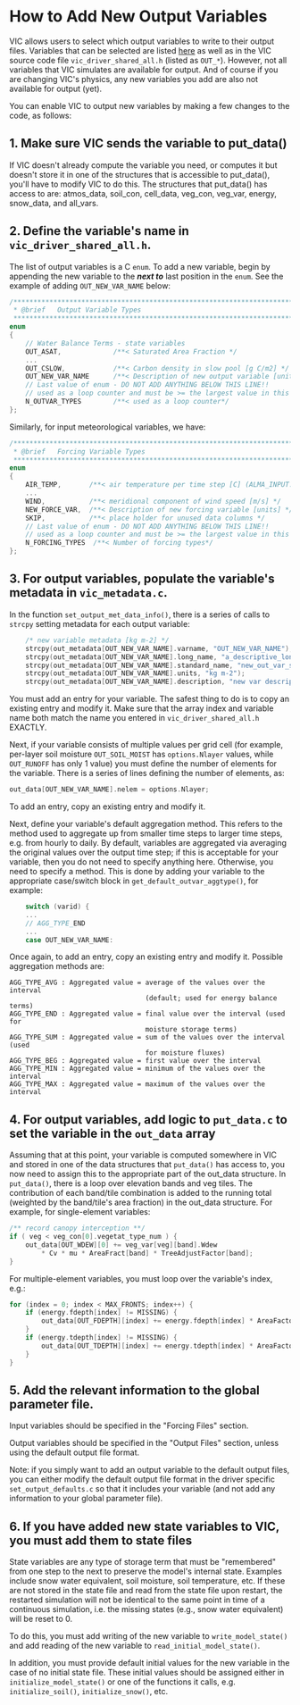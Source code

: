# How to Add New Output Variables

VIC allows users to select which output variables to write to their output files. Variables that can be selected are listed [here](OutputVarList.md) as well as in the VIC source code file `vic_driver_shared_all.h` (listed as `OUT_*`). However, not all variables that VIC simulates are available for output. And of course if you are changing VIC's physics, any new variables you add are also not available for output (yet).

You can enable VIC to output new variables by making a few changes to the code, as follows:

## 1. Make sure VIC sends the variable to put_data()

If VIC doesn't already compute the variable you need, or computes it but doesn't store it in one of the structures that is accessible to put_data(), you'll have to modify VIC to do this. The structures that put_data() has access to are: atmos_data, soil_con, cell_data, veg_con, veg_var, energy, snow_data, and all_vars.

## 2. Define the variable's name in `vic_driver_shared_all.h`.

The list of output variables is a C `enum`.  To add a new variable, begin by appending the new variable to the ***next to*** last position in the `enum`. See the example of adding `OUT_NEW_VAR_NAME` below:

```C
/******************************************************************************
 * @brief   Output Variable Types
 *****************************************************************************/
enum
{
    // Water Balance Terms - state variables
    OUT_ASAT,             /**< Saturated Area Fraction */
    ...
    OUT_CSLOW,            /**< Carbon density in slow pool [g C/m2] */
    OUT_NEW_VAR_NAME      /**< Description of new output variable [units] */
    // Last value of enum - DO NOT ADD ANYTHING BELOW THIS LINE!!
    // used as a loop counter and must be >= the largest value in this enum
    N_OUTVAR_TYPES        /**< used as a loop counter*/
};
```

Similarly, for input meteorological variables, we have:

```C
/******************************************************************************
 * @brief   Forcing Variable Types
 *****************************************************************************/
enum
{
    AIR_TEMP,       /**< air temperature per time step [C] (ALMA_INPUT: [K]) */
    ...
    WIND,           /**< meridional component of wind speed [m/s] */
    NEW_FORCE_VAR,  /**< Description of new forcing variable [units] */
    SKIP,           /**< place holder for unused data columns */
    // Last value of enum - DO NOT ADD ANYTHING BELOW THIS LINE!!
    // used as a loop counter and must be >= the largest value in this enum
    N_FORCING_TYPES  /**< Number of forcing types*/
};
```

## 3. For output variables, populate the variable's metadata in `vic_metadata.c`.

In the function `set_output_met_data_info()`, there is a series of calls to `strcpy` setting metadata for each output variable:

```C
    /* new variable metadata [kg m-2] */
    strcpy(out_metadata[OUT_NEW_VAR_NAME].varname, "OUT_NEW_VAR_NAME");
    strcpy(out_metadata[OUT_NEW_VAR_NAME].long_name, "a_descriptive_long_name");
    strcpy(out_metadata[OUT_NEW_VAR_NAME].standard_name, "new_out_var_std_name");
    strcpy(out_metadata[OUT_NEW_VAR_NAME].units, "kg m-2");
    strcpy(out_metadata[OUT_NEW_VAR_NAME].description, "new var description");
```

You must add an entry for your variable. The safest thing to do is to copy an existing entry and modify it. Make sure that the array index and variable name both match the name you entered in `vic_driver_shared_all.h` EXACTLY.

Next, if your variable consists of multiple values per grid cell (for example, per-layer soil moisture `OUT_SOIL_MOIST` has `options.Nlayer` values, while `OUT_RUNOFF` has only 1 value) you must define the number of elements for the variable. There is a series of lines defining the number of elements, as:

```C
out_data[OUT_NEW_VAR_NAME].nelem = options.Nlayer;
```

To add an entry, copy an existing entry and modify it.

Next, define your variable's default aggregation method. This refers to the method used to aggregate up from smaller time steps to larger time steps, e.g. from hourly to daily. By default, variables are aggregated via averaging the original values over the output time step; if this is acceptable for your variable, then you do not need to specify anything here. Otherwise, you need to specify a method. This is done by adding your variable to the appropriate case/switch block in `get_default_outvar_aggtype()`, for example:

```C
    switch (varid) {
    ...
    // AGG_TYPE_END
    ...
    case OUT_NEW_VAR_NAME:
```

Once again, to add an entry, copy an existing entry and modify it. Possible aggregation methods are:

```Shell
AGG_TYPE_AVG : Aggregated value = average of the values over the interval
                                  (default; used for energy balance terms)
AGG_TYPE_END : Aggregated value = final value over the interval (used for
                                  moisture storage terms)
AGG_TYPE_SUM : Aggregated value = sum of the values over the interval (used
                                  for moisture fluxes)
AGG_TYPE_BEG : Aggregated value = first value over the interval
AGG_TYPE_MIN : Aggregated value = minimum of the values over the interval
AGG_TYPE_MAX : Aggregated value = maximum of the values over the interval
```

## 4. For output variables, add logic to `put_data.c` to set the variable in the `out_data` array

Assuming that at this point, your variable is computed somewhere in VIC and stored in one of the data structures that `put_data()` has access to, you now need to assign this to the appropriate part of the out_data structure. In `put_data()`, there is a loop over elevation bands and veg tiles. The contribution of each band/tile combination is added to the running total (weighted by the band/tile's area fraction) in the out_data structure. For example, for single-element variables:

```C
/** record canopy interception **/
if ( veg < veg_con[0].vegetat_type_num ) {
    out_data[OUT_WDEW][0] += veg_var[veg][band].Wdew
        * Cv * mu * AreaFract[band] * TreeAdjustFactor[band];
}

```

For multiple-element variables, you must loop over the variable's index, e.g.:

```C
for (index = 0; index < MAX_FRONTS; index++) {
    if (energy.fdepth[index] != MISSING) {
        out_data[OUT_FDEPTH][index] += energy.fdepth[index] * AreaFactor * CM_PER_M;
    }
    if (energy.tdepth[index] != MISSING) {
        out_data[OUT_TDEPTH][index] += energy.tdepth[index] * AreaFactor * CM_PER_M;
    }
}
```

## 5. Add the relevant information to the global parameter file.

Input variables should be specified in the "Forcing Files" section.

Output variables should be specified in the "Output Files" section, unless using the default output file format.

Note: if you simply want to add an output variable to the default output files, you can either modify the default output file format in the driver specific `set_output_defaults.c` so that it includes your variable (and not add any information to your global parameter file).

## 6. If you have added new state variables to VIC, you must add them to state files

State variables are any type of storage term that must be "remembered" from one step to the next to preserve the model's internal state. Examples include snow water equivalent, soil moisture, soil temperature, etc. If these are not stored in the state file and read from the state file upon restart, the restarted simulation will not be identical to the same point in time of a continuous simulation, i.e. the missing states (e.g., snow water equivalent) will be reset to 0.

To do this, you must add writing of the new variable to `write_model_state()` and add reading of the new variable to `read_initial_model_state()`.

In addition, you must provide default initial values for the new variable in the case of no initial state file. These initial values should be assigned either in `initialize_model_state()` or one of the functions it calls, e.g. `initialize_soil()`, `initialize_snow()`, etc.
